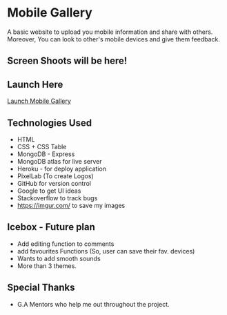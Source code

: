 # Mobile Gallery

A basic website to upload you mobile information and share with others. Moreover, You can look to other's
mobile devices and give them feedback.


## Screen Shoots will be here!



## Launch Here
[Launch Mobile Gallery](https://mobile-gallery-786.herokuapp.com/mobiles)

## Technologies Used
* HTML
* CSS + CSS Table
* MongoDB - Express
* MongoDB atlas for live server
* Heroku - for deploy application
* PixelLab (To create Logos)
* GitHub for version control
* Google to get UI ideas
* Stackoverflow to track bugs
* https://imgur.com/ to save my images



## Icebox - Future plan

* Add editing function to comments
* add favourites Functions (So, user can save their fav. devices)
* Wants to add smooth sounds
* More than 3 themes.


## Special Thanks

* G.A Mentors who help me out throughout the project.